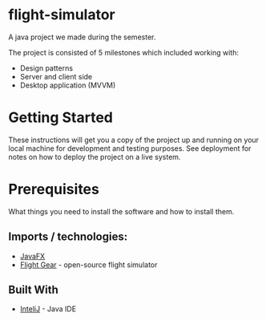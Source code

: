 # flight-simulator

A java project we made during the semester.

The project is consisted of 5 milestones which included working with:
* Design patterns
* Server and client side
* Desktop application (MVVM)

# Getting Started
These instructions will get you a copy of the project up and running on your local machine for development and testing purposes. See deployment for notes on how to deploy the project on a live system.

# Prerequisites
What things you need to install the software and how to install them.

## Imports / technologies:
* [JavaFX](https://openjfx.io/)
* [Flight Gear](https://www.flightgear.org/) - open-source flight simulator
## Built With
* [InteliJ](https://www.jetbrains.com/idea/download/) - Java IDE
